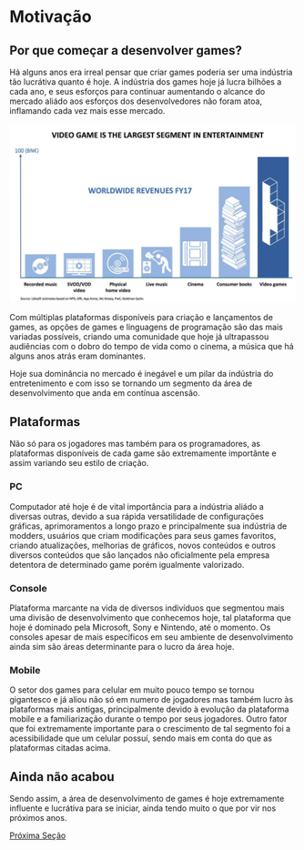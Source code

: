 # Motivação

## Por que começar a desenvolver games?

Há alguns anos era irreal pensar que criar games poderia ser uma indústria tão lucrátiva quanto é hoje. A indústria dos games hoje já lucra bilhões a cada ano, e seus esforços para continuar aumentando o alcance do mercado aliádo aos esforços dos desenvolvedores não foram atoa, inflamando cada vez mais esse mercado.

![Gráfico baseado em múltiplas pesquisas e divulgado pela Ubisoft](/assets/mercado.jpg)

Com múltiplas plataformas disponíveis para criação e lançamentos de games, as opções de games e linguagens de programação são das mais variadas possíveis, criando uma comunidade que hoje já ultrapassou audiências com o dobro do tempo de vida como o cinema, a música que há alguns anos atrás eram dominantes.

Hoje sua dominância no mercado é inegável e um pilar da indústria do entretenimento e com isso se tornando um segmento da área de desenvolvimento que anda em contínua ascensão.

## Plataformas

<!-- Inicialmente consoles e PC eram dominantes e já extremamente lucrativos, apesar disso, em pouco tempo o mercado mobile se destacou pelo seu gigantesco sucesso juntamente com sua enorme margem de lucro. Mercado esse que hoje já consegue alavancar numeros que só eram possíveis nas plataformas já mencionadas. -->

Não só para os jogadores mas também para os programadores, as plataformas disponíveis de cada game são extremamente importânte e assim variando seu estilo de criação.

### **PC**
Computador até hoje é de vital importância para a indústria aliádo a diversas outras, devido a sua rápida versatilidade de configurações gráficas, aprimoramentos a longo prazo e principalmente sua indústria de modders, usuários que criam modificações para seus games favoritos, criando atualizações, melhorias de gráficos, novos conteúdos e outros diversos conteúdos que são lançados não oficialmente pela empresa detentora de determinado game porém igualmente valorizado.

### **Console**
Plataforma marcante na vida de diversos indivíduos que segmentou mais uma divisão de desenvolvimento que conhecemos hoje, tal plataforma que hoje é dominado pela Microsoft, Sony e Nintendo, até o momento. Os consoles apesar de mais específicos em seu ambiente de desenvolvimento ainda sim são áreas determinante para o lucro da área hoje.

### **Mobile**
O setor dos games para celular em muito pouco tempo se tornou gigantesco e já aliou não só em numero de jogadores mas também lucro às plataformas mais antigas, principalmente devido à evolução da plataforma mobile e a familiarização durante o tempo por seus jogadores. Outro fator que foi extremamente importante para o crescimento de tal segmento foi a acessibilidade que um celular possuí, sendo mais em conta do que as plataformas citadas acima.

## Ainda não acabou

Sendo assim, a área de desenvolvimento de games é hoje extremamente influente e lucrátiva para se iniciar, ainda tendo muito o que por vir nos próximos anos.

[Próxima Seção](../2-Ferramentas/1-Unity.md)
